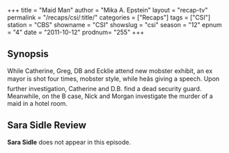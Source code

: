 +++
title = "Maid Man"
author = "Mika A. Epstein"
layout = "recap-tv"
permalink = "/recaps/csi/:title/"
categories = ["Recaps"]
tags = ["CSI"]
station = "CBS"
showname = "CSI"
showslug = "csi"
season = "12"
epnum = "4"
date = "2011-10-12"
prodnum= "255"
+++

## Synopsis

While Catherine, Greg, DB and Ecklie attend new mobster exhibit, an ex mayor is shot four times, mobster style, while heâs giving a speech. Upon further investigation, Catherine and D.B. find a dead security guard. Meanwhile, on the B case, Nick and Morgan investigate the murder of a maid in a hotel room.

## Sara Sidle Review
**Sara Sidle** does not appear in this episode.

